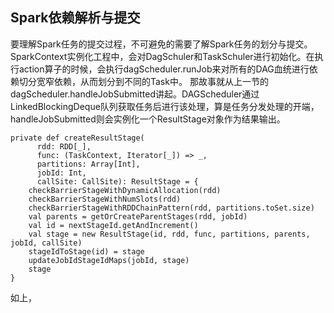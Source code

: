Spark依赖解析与提交
----------------------------
要理解Spark任务的提交过程，不可避免的需要了解Spark任务的划分与提交。SparkContext实例化工程中，会对DagSchuler和TaskSchuler进行初始化。在执行action算子的时候，会执行dagScheduler.runJob来对所有的DAG血统进行依赖切分宽窄依赖，从而划分到不同的Task中。
那故事就从上一节的dagScheduler.handleJobSubmitted讲起。DAGScheduler通过LinkedBlockingDeque队列获取任务后进行该处理，算是任务分发处理的开端，handleJobSubmitted则会实例化一个ResultStage对象作为结果输出。
```
private def createResultStage(
      rdd: RDD[_],
      func: (TaskContext, Iterator[_]) => _,
      partitions: Array[Int],
      jobId: Int,
      callSite: CallSite): ResultStage = {
    checkBarrierStageWithDynamicAllocation(rdd)
    checkBarrierStageWithNumSlots(rdd)
    checkBarrierStageWithRDDChainPattern(rdd, partitions.toSet.size)
    val parents = getOrCreateParentStages(rdd, jobId)
    val id = nextStageId.getAndIncrement()
    val stage = new ResultStage(id, rdd, func, partitions, parents, jobId, callSite)
    stageIdToStage(id) = stage
    updateJobIdStageIdMaps(jobId, stage)
    stage
}
```
如上，